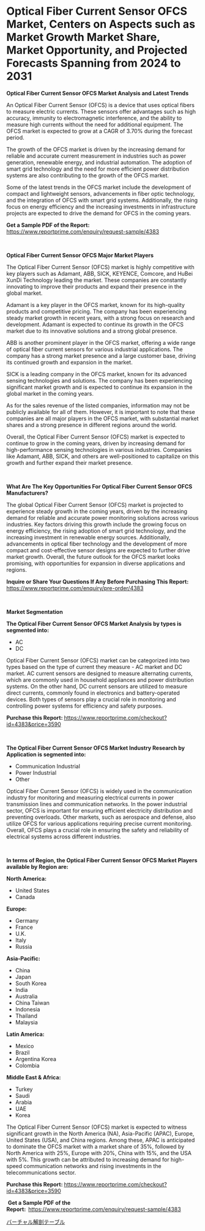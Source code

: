 <p><h1>Optical Fiber Current Sensor OFCS Market, Centers on Aspects such as Market Growth Market Share, Market Opportunity, and Projected Forecasts Spanning from 2024 to 2031</h1></p><p><strong>Optical Fiber Current Sensor OFCS Market Analysis and Latest Trends</strong></p>
<p><p>An Optical Fiber Current Sensor (OFCS) is a device that uses optical fibers to measure electric currents. These sensors offer advantages such as high accuracy, immunity to electromagnetic interference, and the ability to measure high currents without the need for additional equipment. The OFCS market is expected to grow at a CAGR of 3.70% during the forecast period.</p><p>The growth of the OFCS market is driven by the increasing demand for reliable and accurate current measurement in industries such as power generation, renewable energy, and industrial automation. The adoption of smart grid technology and the need for more efficient power distribution systems are also contributing to the growth of the OFCS market.</p><p>Some of the latest trends in the OFCS market include the development of compact and lightweight sensors, advancements in fiber optic technology, and the integration of OFCS with smart grid systems. Additionally, the rising focus on energy efficiency and the increasing investments in infrastructure projects are expected to drive the demand for OFCS in the coming years.</p></p>
<p><strong>Get a Sample PDF of the Report:&nbsp;</strong> <a href="https://www.reportprime.com/enquiry/request-sample/4383">https://www.reportprime.com/enquiry/request-sample/4383</a></p>
<p>&nbsp;</p>
<p><strong>Optical Fiber Current Sensor OFCS Major Market Players</strong></p>
<p><p>The Optical Fiber Current Sensor (OFCS) market is highly competitive with key players such as Adamant, ABB, SICK, KEYENCE, Comcore, and HuBei XunDi Technology leading the market. These companies are constantly innovating to improve their products and expand their presence in the global market.</p><p>Adamant is a key player in the OFCS market, known for its high-quality products and competitive pricing. The company has been experiencing steady market growth in recent years, with a strong focus on research and development. Adamant is expected to continue its growth in the OFCS market due to its innovative solutions and a strong global presence.</p><p>ABB is another prominent player in the OFCS market, offering a wide range of optical fiber current sensors for various industrial applications. The company has a strong market presence and a large customer base, driving its continued growth and expansion in the market.</p><p>SICK is a leading company in the OFCS market, known for its advanced sensing technologies and solutions. The company has been experiencing significant market growth and is expected to continue its expansion in the global market in the coming years.</p><p>As for the sales revenue of the listed companies, information may not be publicly available for all of them. However, it is important to note that these companies are all major players in the OFCS market, with substantial market shares and a strong presence in different regions around the world.</p><p>Overall, the Optical Fiber Current Sensor (OFCS) market is expected to continue to grow in the coming years, driven by increasing demand for high-performance sensing technologies in various industries. Companies like Adamant, ABB, SICK, and others are well-positioned to capitalize on this growth and further expand their market presence.</p></p>
<p>&nbsp;</p>
<p><strong>What Are The Key Opportunities For Optical Fiber Current Sensor OFCS Manufacturers?</strong></p>
<p><p>The global Optical Fiber Current Sensor (OFCS) market is projected to experience steady growth in the coming years, driven by the increasing demand for reliable and accurate power monitoring solutions across various industries. Key factors driving this growth include the growing focus on energy efficiency, the rising adoption of smart grid technology, and the increasing investment in renewable energy sources. Additionally, advancements in optical fiber technology and the development of more compact and cost-effective sensor designs are expected to further drive market growth. Overall, the future outlook for the OFCS market looks promising, with opportunities for expansion in diverse applications and regions.</p></p>
<p><strong>Inquire or Share Your Questions If Any Before Purchasing This Report:</strong> <a href="https://www.reportprime.com/enquiry/pre-order/4383">https://www.reportprime.com/enquiry/pre-order/4383</a></p>
<p>&nbsp;</p>
<p><strong>Market Segmentation</strong></p>
<p><strong>The Optical Fiber Current Sensor OFCS Market Analysis by types is segmented into:</strong></p>
<p><ul><li>AC</li><li>DC</li></ul></p>
<p><p>Optical Fiber Current Sensor (OFCS) market can be categorized into two types based on the type of current they measure - AC market and DC market. AC current sensors are designed to measure alternating currents, which are commonly used in household appliances and power distribution systems. On the other hand, DC current sensors are utilized to measure direct currents, commonly found in electronics and battery-operated devices. Both types of sensors play a crucial role in monitoring and controlling power systems for efficiency and safety purposes.</p></p>
<p><strong>Purchase this Report:&nbsp;</strong><a href="https://www.reportprime.com/checkout?id=4383&price=3590">https://www.reportprime.com/checkout?id=4383&price=3590</a></p>
<p>&nbsp;</p>
<p><strong>The Optical Fiber Current Sensor OFCS Market Industry Research by Application is segmented into:</strong></p>
<p><ul><li>Communication Industrial</li><li>Power Industrial</li><li>Other</li></ul></p>
<p><p>Optical Fiber Current Sensor (OFCS) is widely used in the communication industry for monitoring and measuring electrical currents in power transmission lines and communication networks. In the power industrial sector, OFCS is important for ensuring efficient electricity distribution and preventing overloads. Other markets, such as aerospace and defense, also utilize OFCS for various applications requiring precise current monitoring. Overall, OFCS plays a crucial role in ensuring the safety and reliability of electrical systems across different industries.</p></p>
<p>&nbsp;</p>
<p><strong>In terms of Region, the Optical Fiber Current Sensor OFCS Market Players available by Region are:</strong></p>
<p>
    <p> <strong> North America: </strong>
        <ul>
            <li>United States</li>
            <li>Canada</li>
        </ul>
        </p> 
    <p> <strong> Europe: </strong>
        <ul>
            <li>Germany</li>
            <li>France</li>
            <li>U.K.</li>
            <li>Italy</li>
            <li>Russia</li>
        </ul>
        </p> 
    <p> <strong> Asia-Pacific: </strong>
        <ul>
            <li>China</li>
            <li>Japan</li>
            <li>South Korea</li>
            <li>India</li>
            <li>Australia</li>
            <li>China Taiwan</li>
            <li>Indonesia</li>
            <li>Thailand</li>
            <li>Malaysia</li>
        </ul>
        </p> 
    <p> <strong> Latin America: </strong>
        <ul>
            <li>Mexico</li>
            <li>Brazil</li>
            <li>Argentina Korea</li>
            <li>Colombia</li>
        </ul>
        </p> 
    <p> <strong> Middle East & Africa: </strong>
        <ul>
            <li>Turkey</li>
            <li>Saudi</li>
            <li>Arabia</li>
            <li>UAE</li>
            <li>Korea</li>
        </ul>
    </p>
    </p>
<p><p>The Optical Fiber Current Sensor (OFCS) market is expected to witness significant growth in the North America (NA), Asia-Pacific (APAC), Europe, United States (USA), and China regions. Among these, APAC is anticipated to dominate the OFCS market with a market share of 35%, followed by North America with 25%, Europe with 20%, China with 15%, and the USA with 5%. This growth can be attributed to increasing demand for high-speed communication networks and rising investments in the telecommunications sector.</p></p>
<p><strong>Purchase this Report: </strong><a href="https://www.reportprime.com/checkout?id=4383&price=3590">https://www.reportprime.com/checkout?id=4383&price=3590</a></p>
<p>&nbsp;<strong>Get a Sample PDF of the Report:&nbsp;&nbsp;</strong><a href="https://www.reportprime.com/enquiry/request-sample/4383">https://www.reportprime.com/enquiry/request-sample/4383</a></p>
<p><strong></strong></p>
<p><p><a href="https://github.com/Sophiaard2003/Market-Research-Report-List-1/blob/main/409354415163.md">バーチャル解剖テーブル</a></p></p>